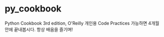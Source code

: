 # py_cookbook

Python Cookbook 3rd edition, O'Reilly
개인용 Code Practices
가능하면 4개월 안에 끝내봅시다.
항상 배움을 즐기며!

